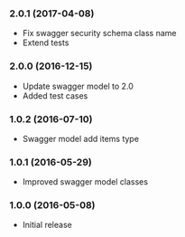 
### 2.0.1 (2017-04-08)

* Fix swagger security schema class name
* Extend tests

### 2.0.0 (2016-12-15)

* Update swagger model to 2.0
* Added test cases

### 1.0.2 (2016-07-10)

* Swagger model add items type

### 1.0.1 (2016-05-29)

* Improved swagger model classes

### 1.0.0 (2016-05-08)

* Initial release
